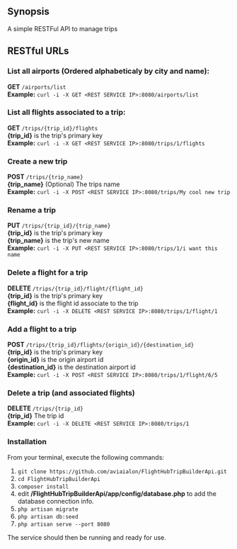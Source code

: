 ## Synopsis
A simple RESTFul API to manage trips

## RESTful URLs
### List all airports (Ordered alphabeticaly by city and name):<br />
**GET** `/airports/list`<br />
**Example:** `curl -i -X GET <REST SERVICE IP>:8080/airports/list`<br />

### List all flights associated to a trip:<br />
**GET** `/trips/{trip_id}/flights`<br />
**{trip_id}** is the trip's primary key<br />
**Example:** `curl -i -X GET <REST SERVICE IP>:8080/trips/1/flights`<br />

### Create a new trip<br />
**POST** `/trips/{trip_name}`<br />
**{trip_name}** (Optional) The trips name<br />
**Example:** `curl -i -X POST <REST SERVICE IP>:8080/trips/My cool new trip`<br />

### Rename a trip<br />
**PUT** `/trips/{trip_id}/{trip_name}`<br />
**{trip_id}** is the trip's primary key<br />
**{trip_name}** is the trip's new name<br />
**Example:** `curl -i -X PUT <REST SERVICE IP>:8080/trips/1/i want this name`<br />

### Delete a flight for a trip<br />
**DELETE** `/trips/{trip_id}/flight/{flight_id}`<br />
**{trip_id}** is the trip's primary key<br />
**{flight_id}** is the flight id associate to the trip<br />
**Example:** `curl -i -X DELETE <REST SERVICE IP>:8080/trips/1/flight/1`<br />

### Add a flight to a trip<br />
**POST** `/trips/{trip_id}/flights/{origin_id}/{destination_id}`<br />
**{trip_id}** is the trip's primary key<br />
**{origin_id}** is the origin airport id<br />
**{destination_id}** is the destination airport id<br />
**Example:** `curl -i -X POST <REST SERVICE IP>:8080/trips/1/flight/6/5`<br />

### Delete a trip (and associated flights)<br />
**DELETE** `/trips/{trip_id}`<br />
**{trip_id}** The trip id <br />
**Example:** `curl -i -X DELETE <REST SERVICE IP>:8080/trips/1`<br />


### Installation

From your terminal, execute the following commands:

1. `git clone https://github.com/aviaialon/FlightHubTripBuilderApi.git`
2. `cd FlightHubTripBuilderApi`
3. `composer install`
4. edit **/FlightHubTripBuilderApi/app/config/database.php** to add the database connection info.
5. `php artisan migrate`
6. `php artisan db:seed`
7. `php artisan serve --port 8080`

The service should then be running and ready for use.
